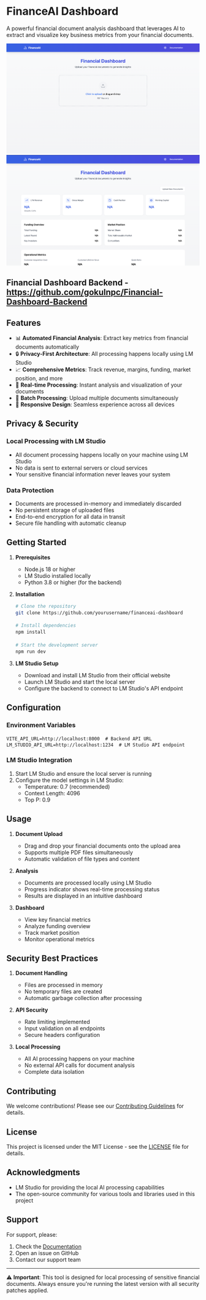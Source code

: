# FinanceAI Dashboard

A powerful financial document analysis dashboard that leverages AI to extract and visualize key business metrics from your financial documents.

![alt text](image-1.png)
![alt text](image.png)

## Financial Dashboard Backend - https://github.com/gokulnpc/Financial-Dashboard-Backend

## Features

- 📊 **Automated Financial Analysis**: Extract key metrics from financial documents automatically
- 🔒 **Privacy-First Architecture**: All processing happens locally using LM Studio
- 📈 **Comprehensive Metrics**: Track revenue, margins, funding, market position, and more
- 🎯 **Real-time Processing**: Instant analysis and visualization of your documents
- 🔄 **Batch Processing**: Upload multiple documents simultaneously
- 📱 **Responsive Design**: Seamless experience across all devices

## Privacy & Security

### Local Processing with LM Studio

- All document processing happens locally on your machine using LM Studio
- No data is sent to external servers or cloud services
- Your sensitive financial information never leaves your system

### Data Protection

- Documents are processed in-memory and immediately discarded
- No persistent storage of uploaded files
- End-to-end encryption for all data in transit
- Secure file handling with automatic cleanup

## Getting Started

1. **Prerequisites**

   - Node.js 18 or higher
   - LM Studio installed locally
   - Python 3.8 or higher (for the backend)

2. **Installation**

   ```bash
   # Clone the repository
   git clone https://github.com/yourusername/financeai-dashboard

   # Install dependencies
   npm install

   # Start the development server
   npm run dev
   ```

3. **LM Studio Setup**
   - Download and install LM Studio from their official website
   - Launch LM Studio and start the local server
   - Configure the backend to connect to LM Studio's API endpoint

## Configuration

### Environment Variables

```env
VITE_API_URL=http://localhost:8000  # Backend API URL
LM_STUDIO_API_URL=http://localhost:1234  # LM Studio API endpoint
```

### LM Studio Integration

1. Start LM Studio and ensure the local server is running
2. Configure the model settings in LM Studio:
   - Temperature: 0.7 (recommended)
   - Context Length: 4096
   - Top P: 0.9

## Usage

1. **Document Upload**

   - Drag and drop your financial documents onto the upload area
   - Supports multiple PDF files simultaneously
   - Automatic validation of file types and content

2. **Analysis**

   - Documents are processed locally using LM Studio
   - Progress indicator shows real-time processing status
   - Results are displayed in an intuitive dashboard

3. **Dashboard**
   - View key financial metrics
   - Analyze funding overview
   - Track market position
   - Monitor operational metrics

## Security Best Practices

1. **Document Handling**

   - Files are processed in memory
   - No temporary files are created
   - Automatic garbage collection after processing

2. **API Security**

   - Rate limiting implemented
   - Input validation on all endpoints
   - Secure headers configuration

3. **Local Processing**
   - All AI processing happens on your machine
   - No external API calls for document analysis
   - Complete data isolation

## Contributing

We welcome contributions! Please see our [Contributing Guidelines](CONTRIBUTING.md) for details.

## License

This project is licensed under the MIT License - see the [LICENSE](LICENSE) file for details.

## Acknowledgments

- LM Studio for providing the local AI processing capabilities
- The open-source community for various tools and libraries used in this project

## Support

For support, please:

1. Check the [Documentation](docs/README.md)
2. Open an issue on GitHub
3. Contact our support team

---

⚠️ **Important**: This tool is designed for local processing of sensitive financial documents. Always ensure you're running the latest version with all security patches applied.
